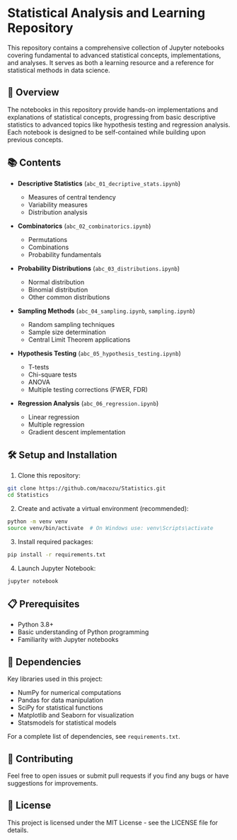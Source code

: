 # Statistical Analysis and Learning Repository

This repository contains a comprehensive collection of Jupyter notebooks covering fundamental to advanced statistical concepts, implementations, and analyses. It serves as both a learning resource and a reference for statistical methods in data science.

## 🎯 Overview

The notebooks in this repository provide hands-on implementations and explanations of statistical concepts, progressing from basic descriptive statistics to advanced topics like hypothesis testing and regression analysis. Each notebook is designed to be self-contained while building upon previous concepts.

## 📚 Contents

- **Descriptive Statistics** (`abc_01_decriptive_stats.ipynb`)
  - Measures of central tendency
  - Variability measures
  - Distribution analysis

- **Combinatorics** (`abc_02_combinatorics.ipynb`)
  - Permutations
  - Combinations
  - Probability fundamentals

- **Probability Distributions** (`abc_03_distributions.ipynb`)
  - Normal distribution
  - Binomial distribution
  - Other common distributions

- **Sampling Methods** (`abc_04_sampling.ipynb`, `sampling.ipynb`)
  - Random sampling techniques
  - Sample size determination
  - Central Limit Theorem applications

- **Hypothesis Testing** (`abc_05_hypothesis_testing.ipynb`)
  - T-tests
  - Chi-square tests
  - ANOVA
  - Multiple testing corrections (FWER, FDR)

- **Regression Analysis** (`abc_06_regression.ipynb`)
  - Linear regression
  - Multiple regression
  - Gradient descent implementation

## 🛠️ Setup and Installation

1. Clone this repository:
```bash
git clone https://github.com/macozu/Statistics.git
cd Statistics
```

2. Create and activate a virtual environment (recommended):
```bash
python -m venv venv
source venv/bin/activate  # On Windows use: venv\Scripts\activate
```

3. Install required packages:
```bash
pip install -r requirements.txt
```

4. Launch Jupyter Notebook:
```bash
jupyter notebook
```

## 📋 Prerequisites

- Python 3.8+
- Basic understanding of Python programming
- Familiarity with Jupyter notebooks

## 🔧 Dependencies

Key libraries used in this project:
- NumPy for numerical computations
- Pandas for data manipulation
- SciPy for statistical functions
- Matplotlib and Seaborn for visualization
- Statsmodels for statistical models

For a complete list of dependencies, see `requirements.txt`.

## 🤝 Contributing

Feel free to open issues or submit pull requests if you find any bugs or have suggestions for improvements.

## 📝 License

This project is licensed under the MIT License - see the LICENSE file for details.
